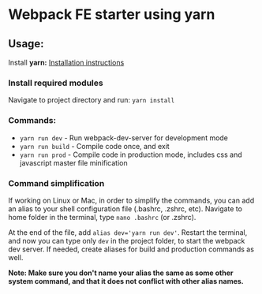 # Webpack FE starter using yarn  

## Usage:  
Install **yarn:** [Installation instructions](https://yarnpkg.com/en/docs/install)

### Install required modules

Navigate to project directory and run: ```yarn install```

### Commands:
* ```yarn run dev``` - Run webpack-dev-server for development mode
* ```yarn run build``` - Compile code once, and exit
* ```yarn run prod``` - Compile code in production mode, includes css and javascript master file minification

### Command simplification
If working on Linux or Mac, in order to simplify the commands, you can add an alias to your shell configuration file (.bashrc, .zshrc, etc). Navigate to home folder in the terminal, type ```nano .bashrc``` (or .zshrc).

At the end of the file, add ```alias dev='yarn run dev'```. Restart the terminal, and now you can type only ```dev``` in the project folder, to start the webpack dev server. If needed, create aliases for build and production commands as well.

**Note: Make sure you don't name your alias the same as some other system command, and that it does not conflict with other alias names.**
